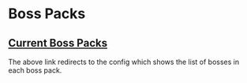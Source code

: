# Boss Packs

## [Current Boss Packs](https://github.com/TitanTF/Internal-Data/blob/master/ff2_characters.cfg​)

The above link redirects to the config which shows the list of bosses in each boss pack.

